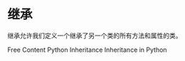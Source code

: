 # 继承

继承允许我们定义一个继承了另一个类的所有方法和属性的类。


<ResourceGroupTitle>Free Content</ResourceGroupTitle>
<BadgeLink colorScheme='yellow' badgeText='Read' href='https://www.w3schools.com/python/python_inheritance.asp'>Python Inheritance</BadgeLink>
<BadgeLink colorScheme='yellow' badgeText='Read' href='https://www.javatpoint.com/inheritance-in-python'>Inheritance in Python</BadgeLink>

